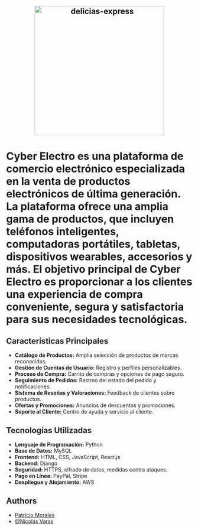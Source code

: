 

<h2 align="center">
  <br>
  <img src="https://i.ibb.co/ZLB1fKW/3c80d141-1177-4e0e-a52f-28588a279d8d.jpg" alt="delicias-express" width="350" />
</h2>
<h1>
Cyber Electro es una plataforma de comercio electrónico especializada en la venta de productos electrónicos de última generación. La plataforma ofrece una amplia gama de productos, que incluyen teléfonos inteligentes, computadoras portátiles, tabletas, dispositivos wearables, accesorios y más. El objetivo principal de Cyber Electro es proporcionar a los clientes una experiencia de compra conveniente, segura y satisfactoria para sus necesidades tecnológicas.
</h1>


## Características Principales

- **Catálogo de Productos:** Amplia selección de productos de marcas reconocidas.
- **Gestión de Cuentas de Usuario:** Registro y perfiles personalizables.
- **Proceso de Compra:** Carrito de compras y opciones de pago seguro.
- **Seguimiento de Pedidos:** Rastreo del estado del pedido y notificaciones.
- **Sistema de Reseñas y Valoraciones:** Feedback de clientes sobre productos.
- **Ofertas y Promociones:** Anuncios de descuentos y promociones.
- **Soporte al Cliente:** Centro de ayuda y servicio al cliente.
## Tecnologías Utilizadas
- **Lenguaje de Programación:** Python
- **Base de Datos:** MySQL
- **Frontend:** HTML, CSS, JavaScript, React.js
- **Backend:** Django
- **Seguridad:** HTTPS, cifrado de datos, medidas contra ataques.
- **Pago en Línea:** PayPal, Stripe
- **Despliegue y Alojamiento:** AWS
## Authors
- [Patricio Morales]([https://github.com/Wargish])
- [@Nicolás Varas]([https://github.com/NicolasVarasFigueroa])

